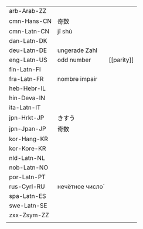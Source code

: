 | | | |
|-|-|-|
| arb-Arab-ZZ |  |  |
| cmn-Hans-CN | 奇数 |  |
| cmn-Latn-CN | jī shù |  |
| dan-Latn-DK |  |  |
| deu-Latn-DE | ungerade Zahl |  |
| eng-Latn-US | odd number | [[parity]] |
| fin-Latn-FI |  |  |
| fra-Latn-FR | nombre impair |  |
| heb-Hebr-IL |  |  |
| hin-Deva-IN |  |  |
| ita-Latn-IT |  |  |
| jpn-Hrkt-JP | きすう |  |
| jpn-Jpan-JP | 奇数 |  |
| kor-Hang-KR |  |  |
| kor-Kore-KR |  |  |
| nld-Latn-NL |  |  |
| nob-Latn-NO |  |  |
| por-Latn-PT |  |  |
| rus-Cyrl-RU | нечётное число́ |  |
| spa-Latn-ES |  |  |
| swe-Latn-SE |  |  |
| zxx-Zsym-ZZ |  |  |
|  |  |  |
